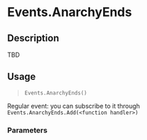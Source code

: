 # Events.AnarchyEnds
## Description
TBD

## Usage
> `Events.AnarchyEnds()`

Regular event: you can subscribe to it through `Events.AnarchyEnds.Add(<function handler>)`

### Parameters
